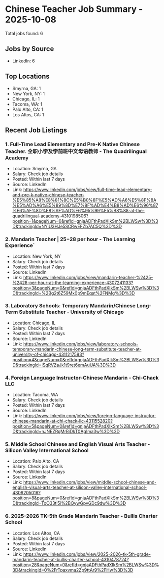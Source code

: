 # Chinese Teacher Job Summary - 2025-10-08

Total jobs found: 6

## Jobs by Source

- LinkedIn: 6

## Top Locations

- Smyrna, GA: 1
- New York, NY: 1
- Chicago, IL: 1
- Tacoma, WA: 1
- Palo Alto, CA: 1
- Los Altos, CA: 1

## Recent Job Listings

### 1. Full-Time Lead Elementary and Pre-K Native Chinese Teacher. 全职小学及学前班中文母语教师 - The Quadrilingual Academy
- Location: Smyrna, GA
- Salary: Check job details
- Posted: Within last 7 days
- Source: LinkedIn
- Link: https://www.linkedin.com/jobs/view/full-time-lead-elementary-and-pre-k-native-chinese-teacher-%E5%85%A8%E8%81%8C%E5%B0%8F%E5%AD%A6%E5%8F%8A%E5%AD%A6%E5%89%8D%E7%8F%AD%E4%B8%AD%E6%96%87%E6%AF%8D%E8%AF%AD%E6%95%99%E5%B8%88-at-the-quadrilingual-academy-4310198506?position=1&pageNum=0&refId=gnjaADFthPadXIkSm%2BLWSw%3D%3D&trackingId=NYiU3HJe5SCRwEFZb7AC5Q%3D%3D

### 2. Mandarin Teacher | $25-$28 per hour - The Learning Experience`
- Location: New York, NY
- Salary: Check job details
- Posted: Within last 7 days
- Source: LinkedIn
- Link: https://www.linkedin.com/jobs/view/mandarin-teacher-%2425-%2428-per-hour-at-the-learning-experience-4307241133?position=3&pageNum=0&refId=gnjaADFthPadXIkSm%2BLWSw%3D%3D&trackingId=%2Bg2t6Z59Mx0p9mEqat%2FNMg%3D%3D

### 3. Laboratory Schools: Temporary Mandarin/Chinese Long-Term Substitute Teacher - University of Chicago
- Location: Chicago, IL
- Salary: Check job details
- Posted: Within last 7 days
- Source: LinkedIn
- Link: https://www.linkedin.com/jobs/view/laboratory-schools-temporary-mandarin-chinese-long-term-substitute-teacher-at-university-of-chicago-4311217583?position=4&pageNum=0&refId=gnjaADFthPadXIkSm%2BLWSw%3D%3D&trackingId=ISqRVZaJk1t9ret6emAuUA%3D%3D

### 4. Foreign Language Instructor-Chinese Mandarin - Chi-Chack LLC
- Location: Tacoma, WA
- Salary: Check job details
- Posted: Within last 7 days
- Source: LinkedIn
- Link: https://www.linkedin.com/jobs/view/foreign-language-instructor-chinese-mandarin-at-chi-chack-llc-4311552820?position=5&pageNum=0&refId=gnjaADFthPadXIkSm%2BLWSw%3D%3D&trackingId=nJNEZRgMrBiDkT0AgIma3w%3D%3D

### 5. Middle School Chinese and English Visual Arts Teacher - Silicon Valley International School
- Location: Palo Alto, CA
- Salary: Check job details
- Posted: Within last 7 days
- Source: LinkedIn
- Link: https://www.linkedin.com/jobs/view/middle-school-chinese-and-english-visual-arts-teacher-at-silicon-valley-international-school-4309205016?position=8&pageNum=0&refId=gnjaADFthPadXIkSm%2BLWSw%3D%3D&trackingId=ToO33ti5i%2BQywGpvGDc9dw%3D%3D

### 6. 2025-2026 TK-5th Grade Mandarin Teacher - Bullis Charter School
- Location: Los Altos, CA
- Salary: Check job details
- Posted: Within last 7 days
- Source: LinkedIn
- Link: https://www.linkedin.com/jobs/view/2025-2026-tk-5th-grade-mandarin-teacher-at-bullis-charter-school-4310478724?position=28&pageNum=0&refId=gnjaADFthPadXIkSm%2BLWSw%3D%3D&trackingId=0%2FrTpaxvma2Zp9ttAr9%2FHw%3D%3D

